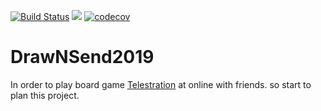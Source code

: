 [![Build Status](https://jenkins.ichenprocin.dsmynas.com/buildStatus/icon?job=DrawNSendCI)](https://jenkins.ichenprocin.dsmynas.com/job/DrawNSendCI/) ![](https://img.shields.io/badge/platform-android-green.svg) [![codecov](https://codecov.io/gh/VHCC/DrawNSend2019/branch/master/graph/badge.svg)](https://codecov.io/gh/VHCC/DrawNSend2019)

# DrawNSend2019

In order to play board game [Telestration](https://boardgamegeek.com/boardgame/46213/telestrations) at online with friends. so start to plan this project.
